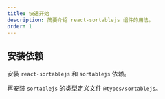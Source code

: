 ```yaml
---
title: 快速开始
description: 简要介绍 react-sortablejs 组件的用法。
order: 1
---
```


## 安装依赖

安装 `react-sortablejs` 和 `sortablejs` 依赖。

<InstallDependencies npm='$ npm install react-sortablejs sortablejs ' yarn='$ yarn add react-sortablejs sortablejs' pnpm='$ pnpm add react-sortablejs sortablejs '></InstallDependencies>

再安装 `sortablejs` 的类型定义文件 `@types/sortablejs`。

<InstallDependencies npm='$ npm install @types/sortablejs -D' yarn='$ yarn add @types/sortablejs -D' pnpm='$ pnpm add @types/sortablejs -D'></InstallDependencies>
